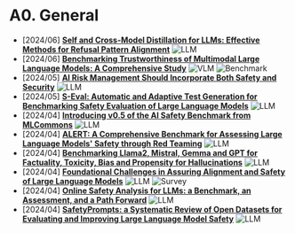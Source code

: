 # A0. General
- [2024/06] **[Self and Cross-Model Distillation for LLMs: Effective Methods for Refusal Pattern Alignment](https://arxiv.org/abs/2406.11285)** ![LLM](https://img.shields.io/badge/LLM-589cf4)
- [2024/06] **[Benchmarking Trustworthiness of Multimodal Large Language Models: A Comprehensive Study](https://arxiv.org/abs/2406.07057)** ![VLM](https://img.shields.io/badge/VLM-c7688b) ![Benchmark](https://img.shields.io/badge/Benchmark-87b800)
- [2024/05] **[AI Risk Management Should Incorporate Both Safety and Security](https://arxiv.org/abs/2405.19524)** ![LLM](https://img.shields.io/badge/LLM-589cf4)
- [2024/05] **[S-Eval: Automatic and Adaptive Test Generation for Benchmarking Safety Evaluation of Large Language Models](https://arxiv.org/abs/2405.14191)** ![LLM](https://img.shields.io/badge/LLM-589cf4)
- [2024/04] **[Introducing v0.5 of the AI Safety Benchmark from MLCommons](https://arxiv.org/abs/2404.12241)** ![LLM](https://img.shields.io/badge/LLM-589cf4)
- [2024/04] **[ALERT: A Comprehensive Benchmark for Assessing Large Language Models' Safety through Red Teaming](https://arxiv.org/abs/2404.08676)** ![LLM](https://img.shields.io/badge/LLM-589cf4)
- [2024/04] **[Benchmarking Llama2, Mistral, Gemma and GPT for Factuality, Toxicity, Bias and Propensity for Hallucinations](https://arxiv.org/abs/2404.09785)** ![LLM](https://img.shields.io/badge/LLM-589cf4)
- [2024/04] **[Foundational Challenges in Assuring Alignment and Safety of Large Language Models](https://llm-safety-challenges.github.io/)** ![LLM](https://img.shields.io/badge/LLM-589cf4) ![Survey](https://img.shields.io/badge/Survey-87b800)
- [2024/04] **[Online Safety Analysis for LLMs: a Benchmark, an Assessment, and a Path Forward](https://arxiv.org/abs/2404.08517)** ![LLM](https://img.shields.io/badge/LLM-589cf4)
- [2024/04] **[SafetyPrompts: a Systematic Review of Open Datasets for Evaluating and Improving Large Language Model Safety](https://arxiv.org/abs/2404.05399)** ![LLM](https://img.shields.io/badge/LLM-589cf4)
